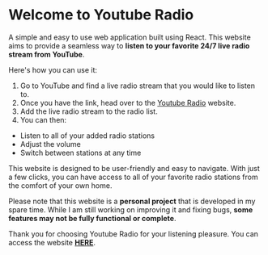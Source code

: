 # Welcome to Youtube Radio

A simple and easy to use web application built using React. This website aims to provide a seamless way to **listen to your favorite 24/7 live radio stream from YouTube**.

Here's how you can use it:

1. Go to YouTube and find a live radio stream that you would like to listen to.
2. Once you have the link, head over to the [Youtube Radio](https://rafaeloliveiratinoco.github.io/youtuberadio/build/) website.
3. Add the live radio stream to the radio list.
4. You can then:
  * Listen to all of your added radio stations
  * Adjust the volume
  * Switch between stations at any time

This website is designed to be user-friendly and easy to navigate. With just a few clicks, you can have access to all of your favorite radio stations from the comfort of your own home.

Please note that this website is a **personal project** that is developed in my spare time. While I am still working on improving it and fixing bugs, **some features may not be fully functional or complete**.

Thank you for choosing Youtube Radio for your listening pleasure. You can access the website **[HERE](https://rafaeloliveiratinoco.github.io/youtuberadio/build/)**.